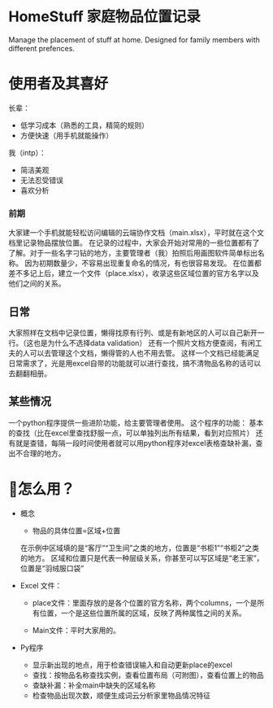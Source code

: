 # HomeStuff 家庭物品位置记录
 Manage the placement of stuff at home. Designed for family members with different prefences.

# 使用者及其喜好
长辈： 
- 低学习成本（熟悉的工具，精简的规则）
- 方便快速（用手机就能操作）

我（intp）：
- 简洁美观
- 无法忍受错误
- 喜欢分析

### 前期
 大家建一个手机就能轻松访问编辑的云端协作文档（main.xlsx），平时就在这个文档里记录物品摆放位置。
 在记录的过程中，大家会开始对常用的一些位置都有了了解。对于一些名字刁钻的地方，主要管理者（我）拍照后用画图软件简单标出名称。
 因为初期数量少，不容易出现重复命名的情况，有也很容易发现。
 在位置都差不多记上后，建立一个文件（place.xlsx），收录这些区域位置的官方名字以及他们之间的关系。
## 日常
 大家照样在文档中记录位置，懒得找原有行列、或是有新地区的人可以自己新开一行。（这也是为什么不选择data validation）
 还有一个照片文档方便查阅，有闲工夫的人可以去管理这个文档，懒得管的人也不用去管。
 这样一个文档已经能满足日常需求了，光是用excel自带的功能就可以进行查找，搞不清物品名称的话可以去翻翻相册。
## 某些情况
 一个python程序提供一些进阶功能，给主要管理者使用。
 这个程序的功能：
   基本的查找（比在excel里查找舒服一点，可以单独列出所有结果，看到对应照片）
   还有就是查错，每隔一段时间使用者就可以用python程序对excel表格查缺补漏，查出不合理的地方。
 
 # 💫怎么用？
 * 概念
 
   - 物品的具体位置=区域+位置
   
    在示例中区域填的是“客厅”“卫生间”之类的地方，位置是“书柜1”“书柜2”之类的地方。
    区域和位置只是代表一种层级关系，你甚至可以写区域是“老王家”，位置是“羽绒服口袋”
  
 * Excel 文件：
  
   - place文件：里面存放的是各个位置的官方名称，两个columns，一个是所有位置，一个是这些位置所属的区域，反映了两种属性之间的关系。
 
   - Main文件：平时大家用的。
  
 * Py程序
   - 显示新出现的地点，用于检查错误输入和自动更新place的excel
   - 查找：按物品名称查找实例，查看位置布局（可附图），查看位置上的物品
   - 查缺补漏：补全main中缺失的区域名称
   - 检查物品出现次数，顺便生成词云分析家里物品情况特征
 
